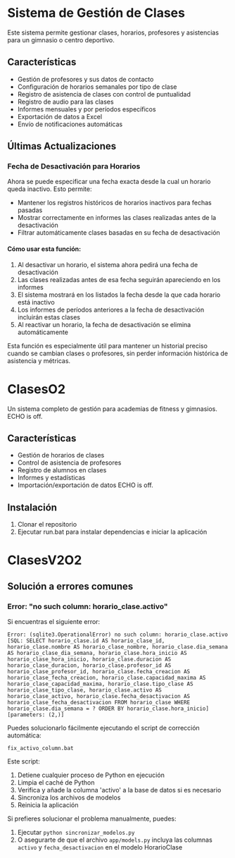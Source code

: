 # Sistema de Gestión de Clases

Este sistema permite gestionar clases, horarios, profesores y asistencias para un gimnasio o centro deportivo.

## Características

- Gestión de profesores y sus datos de contacto
- Configuración de horarios semanales por tipo de clase
- Registro de asistencia de clases con control de puntualidad
- Registro de audio para las clases
- Informes mensuales y por períodos específicos
- Exportación de datos a Excel
- Envío de notificaciones automáticas

## Últimas Actualizaciones

### Fecha de Desactivación para Horarios

Ahora se puede especificar una fecha exacta desde la cual un horario queda inactivo. Esto permite:

- Mantener los registros históricos de horarios inactivos para fechas pasadas
- Mostrar correctamente en informes las clases realizadas antes de la desactivación
- Filtrar automáticamente clases basadas en su fecha de desactivación

#### Cómo usar esta función:

1. Al desactivar un horario, el sistema ahora pedirá una fecha de desactivación
2. Las clases realizadas antes de esa fecha seguirán apareciendo en los informes
3. El sistema mostrará en los listados la fecha desde la que cada horario está inactivo
4. Los informes de períodos anteriores a la fecha de desactivación incluirán estas clases
5. Al reactivar un horario, la fecha de desactivación se elimina automáticamente

Esta función es especialmente útil para mantener un historial preciso cuando se cambian clases o profesores, sin perder información histórica de asistencia y métricas.

# ClasesO2 
Un sistema completo de gestión para academias de fitness y gimnasios. 
ECHO is off.
## Características 
- Gestión de horarios de clases 
- Control de asistencia de profesores 
- Registro de alumnos en clases 
- Informes y estadísticas 
- Importación/exportación de datos 
ECHO is off.
## Instalación 
1. Clonar el repositorio 
2. Ejecutar run.bat para instalar dependencias e iniciar la aplicación 
# ClasesV2O2

## Solución a errores comunes

### Error: "no such column: horario_clase.activo"

Si encuentras el siguiente error:

```
Error: (sqlite3.OperationalError) no such column: horario_clase.activo [SQL: SELECT horario_clase.id AS horario_clase_id, horario_clase.nombre AS horario_clase_nombre, horario_clase.dia_semana AS horario_clase_dia_semana, horario_clase.hora_inicio AS horario_clase_hora_inicio, horario_clase.duracion AS horario_clase_duracion, horario_clase.profesor_id AS horario_clase_profesor_id, horario_clase.fecha_creacion AS horario_clase_fecha_creacion, horario_clase.capacidad_maxima AS horario_clase_capacidad_maxima, horario_clase.tipo_clase AS horario_clase_tipo_clase, horario_clase.activo AS horario_clase_activo, horario_clase.fecha_desactivacion AS horario_clase_fecha_desactivacion FROM horario_clase WHERE horario_clase.dia_semana = ? ORDER BY horario_clase.hora_inicio] [parameters: (2,)]
```

Puedes solucionarlo fácilmente ejecutando el script de corrección automática:

```
fix_activo_column.bat
```

Este script:
1. Detiene cualquier proceso de Python en ejecución
2. Limpia el caché de Python
3. Verifica y añade la columna 'activo' a la base de datos si es necesario
4. Sincroniza los archivos de modelos
5. Reinicia la aplicación

Si prefieres solucionar el problema manualmente, puedes:

1. Ejecutar `python sincronizar_modelos.py`
2. O asegurarte de que el archivo `app/models.py` incluya las columnas `activo` y `fecha_desactivacion` en el modelo HorarioClase
